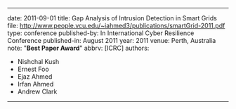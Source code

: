 ---

date: 2011-09-01
title: Gap Analysis of Intrusion Detection in Smart Grids
file: http://www.people.vcu.edu/~iahmed3/publications/smartGrid-2011.pdf
type: conference
published-by: In International Cyber Resilience Conference
published-in: August 2011
year: 2011
venue: Perth, Australia
note: "**Best Paper Award**"
abbrv: [ICRC]
authors:
  - Nishchal Kush
  - Ernest Foo
  - Ejaz Ahmed
  - Irfan Ahmed
  - Andrew Clark

---